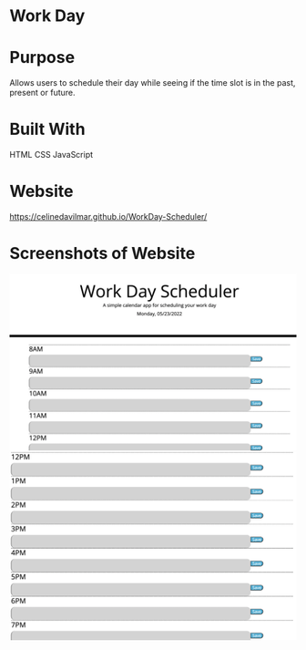 # Work Day

# Purpose

 Allows users to schedule their day while seeing if the time slot is in the past, present or future.

# Built With
HTML CSS JavaScript

# Website
https://celinedavilmar.github.io/WorkDay-Scheduler/

# Screenshots of Website
<img src="./images/1.png"/>
<img src="./images/2.png"/>
